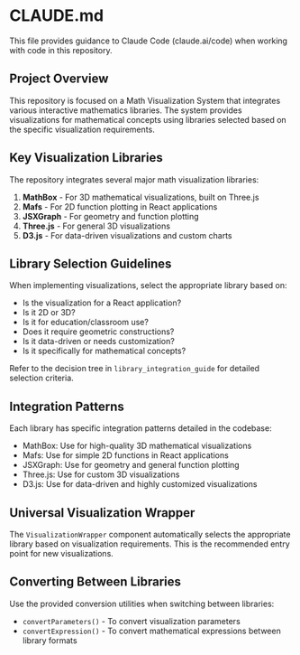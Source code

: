 # CLAUDE.md

This file provides guidance to Claude Code (claude.ai/code) when working with code in this repository.

## Project Overview

This repository is focused on a Math Visualization System that integrates various interactive mathematics libraries. The system provides visualizations for mathematical concepts using libraries selected based on the specific visualization requirements.

## Key Visualization Libraries

The repository integrates several major math visualization libraries:

1. **MathBox** - For 3D mathematical visualizations, built on Three.js
2. **Mafs** - For 2D function plotting in React applications
3. **JSXGraph** - For geometry and function plotting
4. **Three.js** - For general 3D visualizations
5. **D3.js** - For data-driven visualizations and custom charts

## Library Selection Guidelines

When implementing visualizations, select the appropriate library based on:

- Is the visualization for a React application?
- Is it 2D or 3D?
- Is it for education/classroom use?
- Does it require geometric constructions?
- Is it data-driven or needs customization?
- Is it specifically for mathematical concepts?

Refer to the decision tree in `library_integration_guide` for detailed selection criteria.

## Integration Patterns

Each library has specific integration patterns detailed in the codebase:

- MathBox: Use for high-quality 3D mathematical visualizations
- Mafs: Use for simple 2D functions in React applications
- JSXGraph: Use for geometry and general function plotting
- Three.js: Use for custom 3D visualizations
- D3.js: Use for data-driven and highly customized visualizations

## Universal Visualization Wrapper

The `VisualizationWrapper` component automatically selects the appropriate library based on visualization requirements. This is the recommended entry point for new visualizations.

## Converting Between Libraries

Use the provided conversion utilities when switching between libraries:
- `convertParameters()` - To convert visualization parameters
- `convertExpression()` - To convert mathematical expressions between library formats